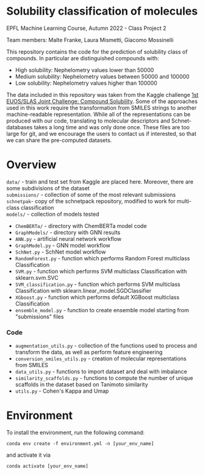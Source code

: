 # Solubility classification of molecules

EPFL Machine Learning Course, Autumn 2022 - Class Project 2

Team members: Malte Franke, Laura Mismetti, Giacomo Mossinelli

This repository contains the code for the prediction of solubility class of compounds. In particular are distinguished compounds with:
- High solubility: Nephelometry values lower than 50000
- Medium solubility: Nephelometry values between 50000 and 100000
- Low solubility: Nephelometry values higher than 100000

The data included in this repository was taken from the Kaggle challenge [1st EUOS/SLAS Joint Challenge: Compound Solubility](https://www.kaggle.com/competitions/euos-slas/overview).
Some of the approaches used in this work require the transformation from SMILES strings to another machine-readable representation.
While all of the representations can be produced with our code, translating to molecular descriptors and Schnet-databases takes a long time and was only done once. 
These files are too large for git, and we encourage the users to contact us if interested, so that we can share the pre-computed datasets.

# Overview
```data/``` - train and test set from Kaggle are placed here. Moreover, there are some subdivisions of the dataset<br> 
```submissions/``` - collection of some of the most relevant submissions<br>
```schnetpak```- copy of the schnetpack repository, modified to work for multi-class classification<br>
```models/``` - collection of models tested<br>
- ```ChemBERTa/``` - directory with ChemBERTa model code
- ```GraphModels/``` - directory with GNN results
- ```ANN.py``` - artificial neural network workflow
- ```GraphModel.py``` - GNN model workflow
- ```SchNet.py``` - SchNet model workflow
- ```RandomForest.py``` - function which performs Random Forest multiclass Classification
- ```SVM.py``` - function which performs SVM multiclass Classification with sklearn.svm.SVC
- ```SVM_classification.py``` - function which performs SVM multiclass Classification with sklearn.linear_model.SGDClassifier
- ```XGboost.py``` - function which performs default XGBoost multiclass Classification
- ```ensemble_model.py``` - function to create ensemble model starting from "submissions" files

### Code
- ```augmentation_utils.py``` - collection of the functions used to process and transform the data, as well as perform feature engineering
- ```conversion_smiles_utils.py``` - creation of molecular representations from SMILES 
- ```data_utils.py``` - functions to import dataset and deal with imbalance
- ```similarity_scaffolds.py``` - functions to compute the number of unique scaffolds in the dataset based on Tanimoto similarity
- ```utils.py``` - Cohen's Kappa and Umap

# Environment
To install the environment, run the following command:
```
conda env create -f environment.yml -n [your_env_name]
```
and activate it via
```
conda activate [your_env_name]
```
